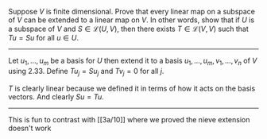 Suppose $V$ is finite dimensional. Prove that every linear map on a subspace of $V$ can be extended to a linear map on $V$. In other words, show that if $U$ is a subspace of $V$ and $S \in \mathcal L(U,V)$, then there exists $T \in \mathcal L(V,V)$ such that $Tu = Su$ for all $u \in U$.

---

Let $u_1,\dots,u_m$ be a basis for $U$ then extend it to a basis $u_1,\dots,u_m,v_1,\dots,v_n$ of $V$ using 2.33. Define $Tu_j = Su_j$ and $Tv_j = 0$ for all $j$.

$T$ is clearly linear because we defined it in terms of how it acts on the basis vectors. And clearly $Su = Tu$.

---

This is fun to contrast with [[3a/10]] where we proved the nieve extension doesn't work
